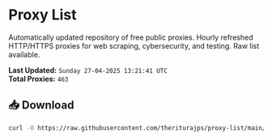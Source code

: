 # Proxy List

Automatically updated repository of free public proxies. Hourly refreshed HTTP/HTTPS proxies for web scraping, cybersecurity, and testing. Raw list available.

**Last Updated:** `Sunday 27-04-2025 13:21:41 UTC`  
**Total Proxies:** `463`

## 📥 Download
```bash
curl -O https://raw.githubusercontent.com/theriturajps/proxy-list/main/proxies.txt
